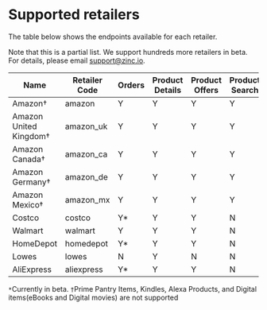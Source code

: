 # Supported retailers

The table below shows the endpoints available for each retailer. 

Note that this is a partial list. We support hundreds more retailers in beta. For details, please email support@zinc.io.

Name | Retailer Code | Orders | Product Details | Product Offers | Product Search
---- | ------------- | ------ | --------------- | -------------- | --------------
Amazon† | amazon                     | Y | Y | Y | Y
Amazon United Kingdom† | amazon_uk   | Y | Y | Y | Y
Amazon Canada† | amazon_ca           | Y | Y | Y | Y
Amazon Germany† | amazon_de          | Y | Y | Y | Y
Amazon Mexico† | amazon_mx           | Y | Y | Y | Y
Costco | costco                      | Y* | Y | Y | N
Walmart | walmart                    | Y | Y | Y | N
HomeDepot | homedepot                | Y* | Y | Y | N
Lowes | lowes                        | N | Y | N | N
AliExpress | aliexpress              | Y* | Y | Y | N

```*```Currently in beta.
```†```Prime Pantry Items, Kindles, Alexa Products, and Digital items(eBooks and Digital movies) are not supported
